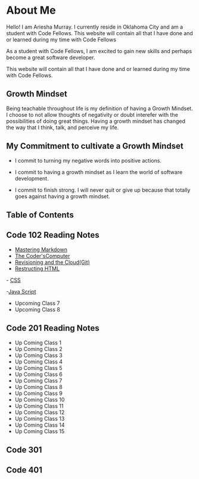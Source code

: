 # About Me

Hello! I am Ariesha Murray. I currently reside in Oklahoma City and am a student with Code Fellows. This website will contain all that I have done and or learned during my time with Code Fellows

As a student with Code Fellows, I am excited to gain new skills and perhaps become a great software developer.

This website will contain all that I have done and or learned during my time with Code Fellows.

## Growth Mindset

Being teachable throughout life is my definition of having a Growth Mindset.
I choose to not allow thoughts of negativity or doubt interefer with the possibilities of doing great things. Having a growth mindset has changed the way that I think, talk, and perceive my life.

## My Commitment to cultivate a Growth Mindset

- I commit to turning my negative words into positive actions.

- I commit to having a growth mindset as I learn the world of software development.

- I commit to finish strong. I will never quit or give up because that totally goes against having a growth mindset.

## Table of Contents

## Code 102 Reading Notes

- [Mastering Markdown](https://github.com/ArieshaM/reading-notes/commit/67749fd16dc5819e2de8d06a07ae07b763fa9e45#r135535787)
- [The Coder'sComputer](https://github.com/ArieshaM/reading-notes/commit/b9401fde98e78a947d2a0f002e4551222f981030#commitcomment-136301760)
- [Revisioning and the Cloud(Git)](https://github.com/ArieshaM/reading-notes/commit/89eb6dffa2829689f227fe4bc2ca29a9324c766d#commitcomment-136399345)
- <a href="http://127.0.0.1:5500/102%20Class04.html"> Restructing HTML
</a>  
- <a href="http://127.0.0.1:5500/102-Class05.html"> CSS</a>

-[Java Script](https://ariesham.github.io/reading-notes/102-Class06)
- Upcoming Class 7
- Upcoming Class 8
  
## Code 201 Reading Notes

- Up Coming Class 1
- Up Coming Class 2
- Up Coming Class 3
- Up Coming Class 4
- Up Coming Class 5
- Up Coming Class 6
- Up Coming Class 7
- Up Coming Class 8
- Up Coming Class 9
- Up Coming Class 10
- Up Coming Class 11
- Up Coming Class 12
- Up Coming Class 13
- Up Coming Class 14
- Up Coming Class 15

## Code 301

## Code 401
